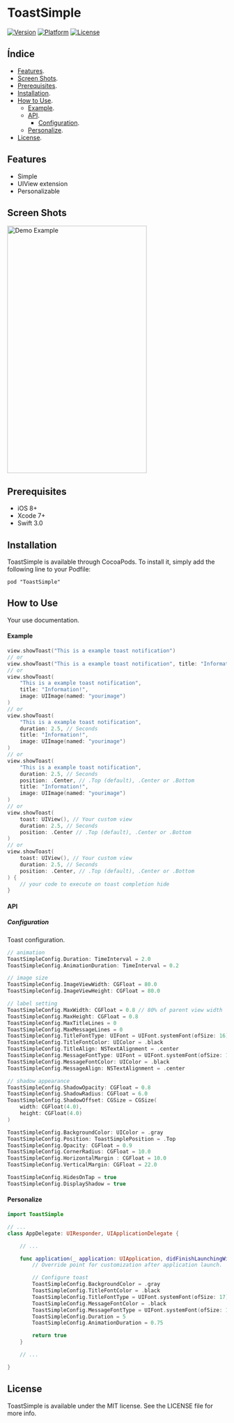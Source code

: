 ToastSimple
===========
[![Version](http://img.shields.io/cocoapods/v/ToastSimple.svg?style=flat)](http://cocoapods.org/pods/ToastSimple) [![Platform](http://img.shields.io/cocoapods/p/ToastSimple.svg?style=flat)](http://cocoapods.org/pods/ToastSimple) [![License](http://img.shields.io/cocoapods/l/ToastSimple.svg?style=flat)](LICENSE)


Índice
------

* [Features][features].
* [Screen Shots][screenshots].
* [Prerequisites][prerequisites].
* [Installation][Installation].
* [How to Use][how_to_use].
    + [Example][how_to_use_example].
    + [API][how_to_use_api].
        + [Configuration][how_to_use_api_configuration].
    + [Personalize][how_to_use_personalize].
* [License][license].


Features
--------
* Simple
* UIView extension
* Personalizable


Screen Shots
------------
<p>
    <a href="https://github.com/comodinx/ToastSimple/blob/master/Screenshots/DemoExample.gif?raw=true" target="_blank">
        <img src="https://github.com/comodinx/ToastSimple/raw/master/Screenshots/DemoExample.gif?raw=true" alt="Demo Example" title="Demo Example" width="320" height="568">
    </a>
</p>


Prerequisites
-------------
* iOS 8+
* Xcode 7+
* Swift 3.0


Installation
------------
ToastSimple is available through CocoaPods. To install it, simply add the following line to your Podfile:
```
pod "ToastSimple"
```


How to Use
----------
Your use documentation.

#### Example
``` swift
view.showToast("This is a example toast notification")
// or
view.showToast("This is a example toast notification", title: "Information!")
// or
view.showToast(
    "This is a example toast notification",
    title: "Information!",
    image: UIImage(named: "yourimage")
)
// or
view.showToast(
    "This is a example toast notification",
    duration: 2.5, // Seconds
    title: "Information!",
    image: UIImage(named: "yourimage")
)
// or
view.showToast(
    "This is a example toast notification",
    duration: 2.5, // Seconds
    position: .Center, // .Top (default), .Center or .Bottom
    title: "Information!",
    image: UIImage(named: "yourimage")
)
// or
view.showToast(
    toast: UIView(), // Your custom view
    duration: 2.5, // Seconds
    position: .Center // .Top (default), .Center or .Bottom
)
// or
view.showToast(
    toast: UIView(), // Your custom view
    duration: 2.5, // Seconds
    position: .Center, // .Top (default), .Center or .Bottom
) {
    // your code to execute on toast completion hide
}
```

#### API

##### Configuration

Toast configuration.

```swift
// animation
ToastSimpleConfig.Duration: TimeInterval = 2.0
ToastSimpleConfig.AnimationDuration: TimeInterval = 0.2

// image size
ToastSimpleConfig.ImageViewWidth: CGFloat = 80.0
ToastSimpleConfig.ImageViewHeight: CGFloat = 80.0

// label setting
ToastSimpleConfig.MaxWidth: CGFloat = 0.8 // 80% of parent view width
ToastSimpleConfig.MaxHeight: CGFloat = 0.8
ToastSimpleConfig.MaxTitleLines = 0
ToastSimpleConfig.MaxMessageLines = 0
ToastSimpleConfig.TitleFontType: UIFont = UIFont.systemFont(ofSize: 16)
ToastSimpleConfig.TitleFontColor: UIColor = .black
ToastSimpleConfig.TitleAlign: NSTextAlignment = .center
ToastSimpleConfig.MessageFontType: UIFont = UIFont.systemFont(ofSize: 13)
ToastSimpleConfig.MessageFontColor: UIColor = .black
ToastSimpleConfig.MessageAlign: NSTextAlignment = .center

// shadow appearance
ToastSimpleConfig.ShadowOpacity: CGFloat = 0.8
ToastSimpleConfig.ShadowRadius: CGFloat = 6.0
ToastSimpleConfig.ShadowOffset: CGSize = CGSize(
    width: CGFloat(4.0),
    height: CGFloat(4.0)
)

ToastSimpleConfig.BackgroundColor: UIColor = .gray
ToastSimpleConfig.Position: ToastSimplePosition = .Top
ToastSimpleConfig.Opacity: CGFloat = 0.9
ToastSimpleConfig.CornerRadius: CGFloat = 10.0
ToastSimpleConfig.HorizontalMargin : CGFloat = 10.0
ToastSimpleConfig.VerticalMargin: CGFloat = 22.0

ToastSimpleConfig.HidesOnTap = true
ToastSimpleConfig.DisplayShadow = true
```

#### Personalize

```swift
import ToastSimple

// ...
class AppDelegate: UIResponder, UIApplicationDelegate {

    // ...

    func application(_ application: UIApplication, didFinishLaunchingWithOptions launchOptions: [UIApplicationLaunchOptionsKey: Any]?) -> Bool {
        // Override point for customization after application launch.

        // Configure toast
        ToastSimpleConfig.BackgroundColor = .gray
        ToastSimpleConfig.TitleFontColor = .black
        ToastSimpleConfig.TitleFontType = UIFont.systemFont(ofSize: 17)
        ToastSimpleConfig.MessageFontColor = .black
        ToastSimpleConfig.MessageFontType = UIFont.systemFont(ofSize: 15)
        ToastSimpleConfig.Duration = 5
        ToastSimpleConfig.AnimationDuration = 0.75

        return true
    }

    // ...

}
```

License
-------
ToastSimple is available under the MIT license. See the LICENSE file for more info.

<!-- deep links -->
[features]: #features
[screenshots]: #screen-shots
[prerequisites]: #prerequisites
[installation]: #installation
[how_to_use]: #how-to-use
[how_to_use_example]: #example
[how_to_use_api]: #api
[how_to_use_api_configuration]: #configuration
[how_to_use_personalize]: #personalize
[license]: #license
